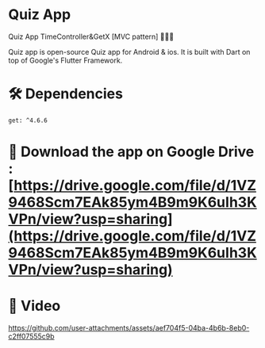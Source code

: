 # Quiz App

Quiz App TimeController&GetX [MVC pattern] 👨🏻‍💻

Quiz app is open-source Quiz app for Android & ios. It is built with Dart on top of Google's Flutter Framework.


# 🛠 Dependencies

  ``` 
  get: ^4.6.6
  ```

# 🚀 Download the app on Google Drive : [https://drive.google.com/file/d/1VZ9468Scm7EAk85ym4B9m9K6uIh3KVPn/view?usp=sharing](https://drive.google.com/file/d/1VZ9468Scm7EAk85ym4B9m9K6uIh3KVPn/view?usp=sharing)



# 🎥 Video

https://github.com/user-attachments/assets/aef704f5-04ba-4b6b-8eb0-c2ff07555c9b


